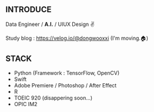 ## INTRODUCE

Data Engineer / **A.I.** / UIUX Design ✌️


Study blog : https://velog.io/@dongwooxxi (I'm moving.🏠)

## STACK

- Python (Framework : TensorFlow, OpenCV)
- Swift
- Adobe Premiere / Photoshop / After Effect
- R
- TOEIC 920 (disappering soon...)
- OPIC IM2

